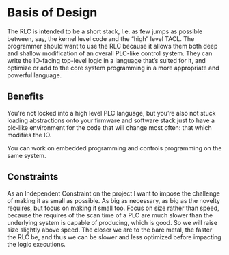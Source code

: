 # Basis of Design

The RLC is intended to be a short stack, I.e. as few jumps as possible between, say, the kernel level code and the “high” level TACL. The programmer should want to use the RLC because it allows them both deep and shallow modification of an overall PLC-like control system. They can write the IO-facing top-level logic in a language that’s suited for it, and optimize or add to the core system programming in a more appropriate and powerful language. 

## Benefits

You’re not locked into a high level PLC language, but you’re also not stuck loading abstractions onto your firmware and software stack just to have a plc-like environment for the code that will change most often: that which modifies the IO.

You can work on embedded programming and controls programming on the same system.

## Constraints

As an Independent Constraint on the project I want to impose the challenge of making it as small as possible. As big as necessary, as big as the novelty requires, but focus on making it small too. Focus on size rather than speed, because the requires of the scan time of a PLC are much slower than the underlying system is capable of producing, which is good. So we will raise size slightly above speed. The closer we are to the bare metal, the faster the RLC be, and thus we can be slower and less optimized before impacting the logic executions.